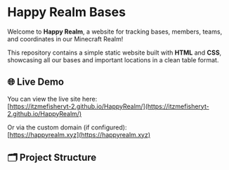 # Happy Realm Bases

Welcome to **Happy Realm**, a website for tracking bases, members, teams, and coordinates in our Minecraft Realm!  

This repository contains a simple static website built with **HTML** and **CSS**, showcasing all our bases and important locations in a clean table format.

## 🌐 Live Demo

You can view the live site here:  
[https://itzmefisheryt-2.github.io/HappyRealm/](https://itzmefisheryt-2.github.io/HappyRealm/)

Or via the custom domain (if configured):  
[https://happyrealm.xyz](https://happyrealm.xyz)

## 🗂 Project Structure

